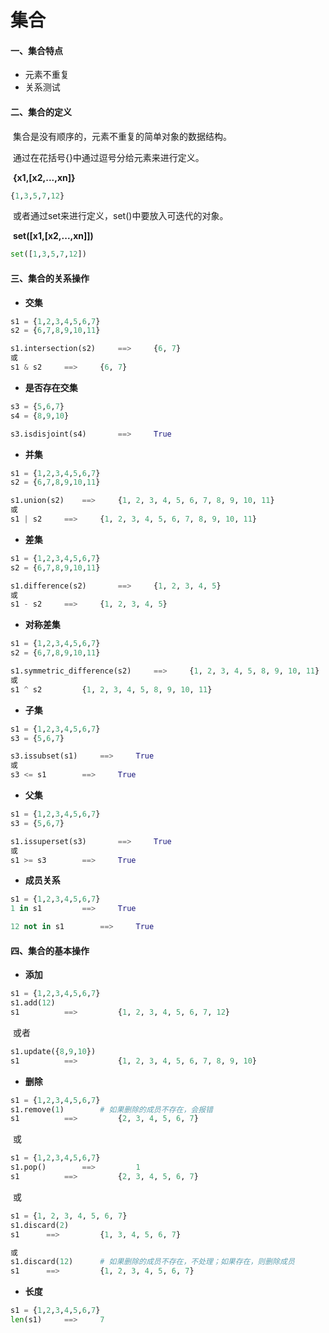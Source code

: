 # 集合

#### 一、集合特点

* 元素不重复
* 关系测试

#### 二、集合的定义

​	集合是没有顺序的，元素不重复的简单对象的数据结构。

​	通过在花括号{}中通过逗号分给元素来进行定义。

​	**{x1,[x2,...,xn]}**

```python
{1,3,5,7,12}
```

​	或者通过set来进行定义，set()中要放入可迭代的对象。

​	**set([x1,[x2,...,xn]])**

```python
set([1,3,5,7,12])
```

#### 三、集合的关系操作

* **交集**

```python
s1 = {1,2,3,4,5,6,7}
s2 = {6,7,8,9,10,11}

s1.intersection(s2)		==>		{6, 7}
或
s1 & s2		==>		{6, 7}
```

* **是否存在交集**

```python
s3 = {5,6,7}
s4 = {8,9,10}

s3.isdisjoint(s4)		==>		True
```



* **并集**

```python
s1 = {1,2,3,4,5,6,7}
s2 = {6,7,8,9,10,11}

s1.union(s2)	==>		{1, 2, 3, 4, 5, 6, 7, 8, 9, 10, 11}
或
s1 | s2		==>		{1, 2, 3, 4, 5, 6, 7, 8, 9, 10, 11}
```

* **差集**

```python
s1 = {1,2,3,4,5,6,7}
s2 = {6,7,8,9,10,11}

s1.difference(s2)		==>		{1, 2, 3, 4, 5}
或
s1 - s2 	==>		{1, 2, 3, 4, 5}
```

* **对称差集**

```python
s1 = {1,2,3,4,5,6,7}
s2 = {6,7,8,9,10,11}

s1.symmetric_difference(s2)		==>		{1, 2, 3, 4, 5, 8, 9, 10, 11}
或
s1 ^ s2			{1, 2, 3, 4, 5, 8, 9, 10, 11}
```



* **子集**

```python
s1 = {1,2,3,4,5,6,7}
s3 = {5,6,7}

s3.issubset(s1)		==>		True
或
s3 <= s1		==>		True
```

* **父集**

```python
s1 = {1,2,3,4,5,6,7}
s3 = {5,6,7}

s1.issuperset(s3)		==>		True
或
s1 >= s3		==>		True
```

* **成员关系**

```python
s1 = {1,2,3,4,5,6,7}
1 in s1			==>		True

12 not in s1		==>		True
```



#### 四、集合的基本操作

* **添加**

```python
s1 = {1,2,3,4,5,6,7}
s1.add(12)
s1			==>			{1, 2, 3, 4, 5, 6, 7, 12}
```

​	或者

```python
s1.update({8,9,10})
s1			==>			{1, 2, 3, 4, 5, 6, 7, 8, 9, 10}
```



* **删除**

```python
s1 = {1,2,3,4,5,6,7}
s1.remove(1)		# 如果删除的成员不存在，会报错
s1			==>			{2, 3, 4, 5, 6, 7}
```

​	或

```python
s1 = {1,2,3,4,5,6,7}
s1.pop()		==>			1
s1			==>			{2, 3, 4, 5, 6, 7}
```

​	或

```python
s1 = {1, 2, 3, 4, 5, 6, 7}
s1.discard(2)
s1		==>			{1, 3, 4, 5, 6, 7}

或
s1.discard(12)		# 如果删除的成员不存在，不处理；如果存在，则删除成员
s1		==>			{1, 2, 3, 4, 5, 6, 7}
```



* **长度**

```python
s1 = {1,2,3,4,5,6,7}
len(s1)		==>		7
```



